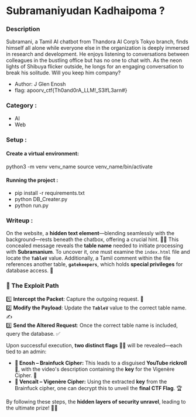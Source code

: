 # Subramaniyudan Kadhaipoma ?


### Description
Subramani, a Tamil AI chatbot from Thandora AI Corp’s Tokyo branch, finds himself all alone while everyone else in the organization is deeply immersed in research and development. He enjoys listening to conversations between colleagues in the bustling office but has no one to chat with. As the neon lights of Shibuya flicker outside, he longs for an engaging conversation to break his solitude. Will you keep him company?
- Author: J Glen Enosh
- flag: apoorv_ctf{Th0and0rA_LLM!_S3lfL3arn#}

### Category :
- AI
- Web

### Setup : 
#### Create a virtual environment:
python3 -m venv venv_name
source venv_name/bin/activate

#### Running the project : 
- pip install -r requirements.txt
- python DB_Creater.py
- python run.py

### Writeup :  

On the website, a **hidden text element**—blending seamlessly with the background—rests beneath the chatbox, offering a crucial hint. 🕵️‍♂️ This concealed message reveals the **table name** needed to initiate processing with **Subramanium**. To uncover it, one must examine the `index.html` file and locate the **`TableV`** value. Additionally, a Tamil comment within the file references another table, **`gatekeepers`**, which holds **special privileges** for database access. 🔑  

### **🚀 The Exploit Path**  

1️⃣ **Intercept the Packet**: Capture the outgoing request. 📡  
2️⃣ **Modify the Payload**: Update the **`TableV`** value to the correct table name. ✍️  
3️⃣ **Send the Altered Request**: Once the correct table name is included, query the database. ✅  

Upon successful execution, **two distinct flags** 🏴‍☠️ will be revealed—each tied to an admin:  

- **🧠 Enosh – Brainfuck Cipher:** This leads to a disguised **YouTube rickroll** 🎵, with the video's description containing the **key** for the Vigenère Cipher. 🔑  
- **🔐 Vencaît – Vigenère Cipher:** Using the extracted **key** from the Brainfuck cipher, one can decrypt this to unveil the **final CTF Flag**. 🏆  

By following these steps, the **hidden layers of security unravel**, leading to the ultimate prize! 🎯✨
